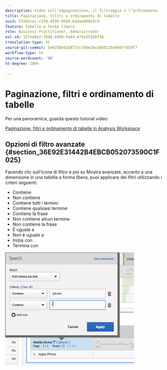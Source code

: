 ```yaml
---
description: Video sull’impaginazione, il filtraggio e l’ordinamento.
title: Paginazione, filtri e ordinamento di tabelle
uuid: 53263cec-c378-459b-9689-6adaeb66e5c9
feature: Tabelle a forma libera
role: Business Practitioner, Administrator
exl-id: 15fea9e2-f8d8-4489-9a44-e74a351b8f36
translation-type: ht
source-git-commit: 549258b0168733c7b0e28cb8b9125e68dffd5df7
workflow-type: ht
source-wordcount: '98'
ht-degree: 100%

---
```


# Paginazione, filtri e ordinamento di tabelle

Per una panoramica, guarda questo tutorial video:

[Paginazione, filtri e ordinamento di tabelle in Analysis Workspace](https://docs.adobe.com/help/it-IT/analytics-learn/tutorials/analysis-workspace/building-freeform-tables/pagination-filtering-sorting-tables.html)

## Opzioni di filtro avanzate {#section_36E92E31442B4EBCB052073590C1F025}

Facendo clic sull’icona di filtro e poi su Mostra avanzate, accanto a una dimensione in una tabella a forma libera, puoi applicare dei filtri utilizzando i criteri seguenti:

* Contiene
* Non contiene
* Contiene tutti i termini
* Contiene qualsiasi termine
* Contiene la frase
* Non contiene alcun termine
* Non contiene la frase
* È uguale a
* Non è uguale a
* Inizia con
* Termina con

![](assets/advanced-filter.png)
